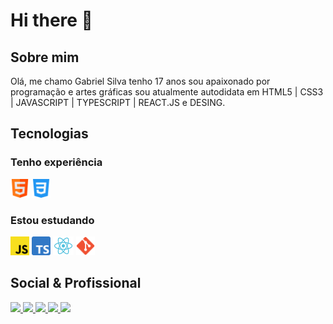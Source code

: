 # Hi there 👋

## Sobre mim

Olá, me chamo Gabriel Silva tenho 17 anos sou apaixonado por programação e artes gráficas sou atualmente autodidata em HTML5 | CSS3 | JAVASCRIPT | TYPESCRIPT | REACT.JS e DESING.

## Tecnologias

### Tenho experiência

<code><img height="30" src="./GitHub/html.svg"></code>
<code><img height="30" src="./GitHub/css-3.svg"></code>

### Estou estudando
<code><img height="30" src="./GitHub/javascript.svg"></code>
<code><img height="30" src="./GitHub/Typescript.svg"></code>
<code><img height="30" src="./GitHub/react.svg"></code>
<code><img height="30" src="./GitHub/Git_icon.svg.png"></code>

## Social & Profissional

<a href='https://www.instagram.com/stw_gabriel/'><img src='https://img.shields.io/badge/Instagram-E4405F?style=for-the-badge&logo=instagram&logoColor=white'></img> </a>
<a href='https://www.linkedin.com/in/stwgabriel/'><img src='https://img.shields.io/badge/LinkedIn-0077B5?style=for-the-badge&logo=linkedin&logoColor=white'></img> </a>
<a href='https://github.com/StwGabriel'><img src='https://img.shields.io/badge/GitHub-100000?style=for-the-badge&logo=github&logoColor=white'></img> </a>
<a href='https://www.youtube.com/channel/UCQdFFC-ZOxK7hfsdq5qQ--g'><img src='https://img.shields.io/badge/YouTube-FF0000?style=for-the-badge&logo=youtube&logoColor=white'></img> </a>
<a href='mailto:gabbrielsilvactt@gmail.com?Subject=Vim%20Pelo%20GitHub%20/%20I%20came%20through%20GitHub'><img src='https://img.shields.io/badge/Gmail-D14836?style=for-the-badge&logo=gmail&logoColor=white'></img> </a>
